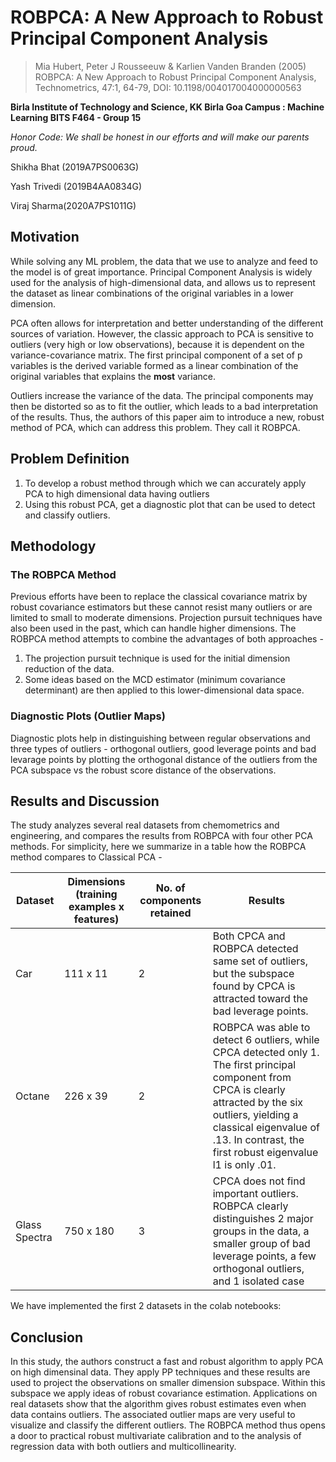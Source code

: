 
# ROBPCA: A New Approach to Robust Principal Component Analysis

> Mia Hubert, Peter J Rousseeuw & Karlien Vanden Branden (2005) ROBPCA: A New Approach to Robust Principal Component Analysis, Technometrics, 47:1, 64-79, DOI: 10.1198/004017004000000563




**Birla Institute of Technology and Science, KK Birla Goa Campus : Machine Learning BITS F464 - Group 15**

_Honor Code: We shall be honest in our efforts and will make our parents proud._


Shikha Bhat (2019A7PS0063G)

Yash Trivedi (2019B4AA0834G)

Viraj Sharma(2020A7PS1011G)




## Motivation

While solving any ML problem, the data that we use to analyze and feed to the model is of great importance. Principal Component Analysis is widely used for the analysis of high-dimensional data, and allows us to represent the dataset as linear combinations of the original variables in a lower dimension. 

PCA often allows for interpretation and better understanding of the different sources of variation. However, the classic approach to PCA is sensitive to outliers (very high or low observations), because it is dependent on the variance-covariance matrix. The first principal component of a set of p variables is the derived variable formed as a linear combination of the original variables that explains the **most** variance. 

Outliers increase the variance of the data. The principal components may then be distorted so as to fit the outlier, which leads to a bad interpretation of the results. Thus, the authors of this paper aim to introduce a new, robust method of PCA, which can address this problem. They call it ROBPCA.


## Problem Definition

1. To develop a robust method through which we can accurately apply PCA to high dimensional data having outliers 
2. Using this robust PCA, get a diagnostic plot that can be used to detect and classify  outliers.


## Methodology

### The ROBPCA Method
Previous efforts have been to replace the classical covariance matrix by robust covariance estimators but these cannot resist many outliers or are limited to small to moderate dimensions. Projection pursuit techniques have also been used in the past, which can handle higher dimensions. The ROBPCA method attempts to combine the advantages of both approaches - 
1. The projection pursuit technique is used for the initial dimension reduction of the data.
2. Some ideas based on the MCD estimator (minimum covariance determinant) are then applied to this lower-dimensional data space. 


### Diagnostic Plots (Outlier Maps)

Diagnostic plots help in distinguishing between regular observations and three types of outliers - orthogonal outliers, good leverage points and bad levarage points by plotting the orthogonal distance of the outliers from the PCA subspace vs the robust score distance of the observations.


## Results and Discussion
The study analyzes several real datasets from chemometrics and engineering, and compares the results from ROBPCA with four other PCA methods. For simplicity, here we summarize in a table how the ROBPCA method compares to Classical PCA - 


| Dataset       | Dimensions (training examples x features) | No. of components retained | Results                                                                                                                                                                                                                                              |
| ------------- | ----------------------------------------- | --------------------------------------- | --------------------------------------------------------------------------------------------------------------------------------------------------------------------------------------------------------------------------------------------------- |
| Car           | 111 x 11                                  | 2  |  Both CPCA and ROBPCA detected same set of outliers, but the subspace found by CPCA is attracted toward the bad leverage points.                                                                                                                      |
| Octane        | 226 x 39                                  | 2                     | ROBPCA was able to detect 6 outliers, while CPCA detected only 1. The first principal component from CPCA is clearly attracted by the six outliers, yielding a classical eigenvalue of .13. In contrast, the first robust eigenvalue l1 is only .01. |
| Glass Spectra | 750 x 180                                 | 3                                       |   CPCA does not find important outliers. ROBPCA clearly distinguishes 2 major groups in the data, a smaller group of bad leverage points, a few orthogonal outliers, and 1 isolated case                                                               |

We have implemented the first 2 datasets in the colab notebooks: 

## Conclusion

In this study, the authors construct a fast and robust algorithm to apply PCA on high dimensinal data. They apply PP techniques and these results are used to project the observations on smaller dimension subspace. Within this subspace we apply ideas of robust covariance estimation. Applications on real datasets show that the algorithm gives robust estimates even when data contains outliers. The associated outlier maps are very useful to visualize and classify the different outliers. The ROBPCA method thus opens a door to practical robust multivariate calibration and to the analysis of regression data with both outliers and multicollinearity. 

